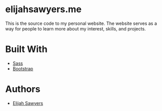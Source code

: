 # elijahsawyers.me
This is the source code to my personal website. The website serves as a way for people to learn more about my interest, skills, and projects.
# Built With

* [Sass](https://sass-lang.com/)
* [Bootstrap](https://getbootstrap.com/)

# Authors
* [Elijah Sawyers](https://github.com/elijahsawyers)
